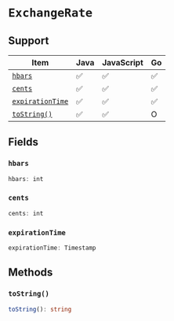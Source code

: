 # `ExchangeRate`

## Support

| Item | Java | JavaScript | Go
| - | - | - | - |
| [`hbars`](#hbars) | ✅ | ✅ | ✅
| [`cents`](#cents) | ✅ | ✅ | ✅
| [`expirationTime`](#expirationtime) | ✅ | ✅ | ✅
| [`toString()`](#tostring) | ✅ | ✅ | O

## Fields

### `hbars`

```typescript
hbars: int
```

### `cents`

```typescript
cents: int
```

### `expirationTime`

```typescript
expirationTime: Timestamp
```

## Methods

### `toString()`

```typescript
toString(): string
```

